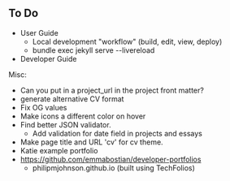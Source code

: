 ## To Do

* User Guide
  * Local development "workflow" (build, edit, view, deploy) 
  * bundle exec jekyll serve --livereload
* Developer Guide

Misc:
* Can you put in a project_url in the project front matter?
* generate alternative CV format
* Fix OG values
* Make icons a different color on hover
* Find better JSON validator.
    * Add validation for date field in projects and essays
* Make page title and URL 'cv' for cv theme.
* Katie example portfolio
* https://github.com/emmabostian/developer-portfolios
  * philipmjohnson.github.io (built using TechFolios) 
